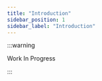 ```yaml
---
title: "Introduction"
sidebar_position: 1
sidebar_label: "Introduction"
---
```


:::warning

Work In Progress

:::